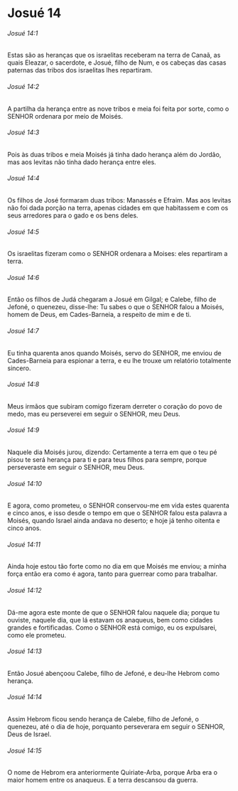 # Josué 14

###### Josué 14:1

Estas são as heranças que os israelitas receberam na terra de Canaã, as quais Eleazar, o sacerdote, e Josué, filho de Num, e os cabeças das casas paternas das tribos dos israelitas lhes repartiram.

###### Josué 14:2

A partilha da herança entre as nove tribos e meia foi feita por sorte, como o SENHOR ordenara por meio de Moisés.

###### Josué 14:3

Pois às duas tribos e meia Moisés já tinha dado herança além do Jordão, mas aos levitas não tinha dado herança entre eles.

###### Josué 14:4

Os filhos de José formaram duas tribos: Manassés e Efraim. Mas aos levitas não foi dada porção na terra, apenas cidades em que habitassem e com os seus arredores para o gado e os bens deles.

###### Josué 14:5

Os israelitas fizeram como o SENHOR ordenara a Moises: eles repartiram a terra.

###### Josué 14:6

Então os filhos de Judá chegaram a Josué em Gilgal; e Calebe, filho de Jefoné, o quenezeu, disse-lhe: Tu sabes o que o SENHOR falou a Moisés, homem de Deus, em Cades-Barneia, a respeito de mim e de ti.

###### Josué 14:7

Eu tinha quarenta anos quando Moisés, servo do SENHOR, me enviou de Cades-Barneia para espionar a terra, e eu lhe trouxe um relatório totalmente sincero.

###### Josué 14:8

Meus irmãos que subiram comigo fizeram derreter o coração do povo de medo, mas eu perseverei em seguir o SENHOR, meu Deus.

###### Josué 14:9

Naquele dia Moisés jurou, dizendo: Certamente a terra em que o teu pé pisou te será herança para ti e para teus filhos para sempre, porque perseveraste em seguir o SENHOR, meu Deus.

###### Josué 14:10

E agora, como prometeu, o SENHOR conservou-me em vida estes quarenta e cinco anos, e isso desde o tempo em que o SENHOR falou esta palavra a Moisés, quando Israel ainda andava no deserto; e hoje já tenho oitenta e cinco anos.

###### Josué 14:11

Ainda hoje estou tão forte como no dia em que Moisés me enviou; a minha força então era como é agora, tanto para guerrear como para trabalhar.

###### Josué 14:12

Dá-me agora este monte de que o SENHOR falou naquele dia; porque tu ouviste, naquele dia, que lá estavam os anaqueus, bem como cidades grandes e fortificadas. Como o SENHOR está comigo, eu os expulsarei, como ele prometeu.

###### Josué 14:13

Então Josué abençoou Calebe, filho de Jefoné, e deu-lhe Hebrom como herança.

###### Josué 14:14

Assim Hebrom ficou sendo herança de Calebe, filho de Jefoné, o quenezeu, até o dia de hoje, porquanto perseverara em seguir o SENHOR, Deus de Israel.

###### Josué 14:15

O nome de Hebrom era anteriormente Quiriate-Arba, porque Arba era o maior homem entre os anaqueus. E a terra descansou da guerra.

